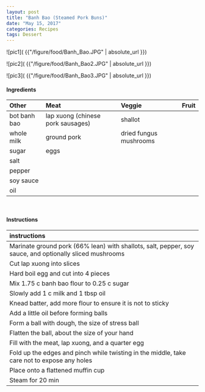 ```yaml
---
layout: post
title: "Banh Bao (Steamed Pork Buns)"
date: "May 15, 2017"
categories: Recipes
tags: Dessert
---
```




![pic1]( {{"/figure/food/Banh_Bao.JPG" | absolute_url }})

![pic2]( {{"/figure/food/Banh_Bao2.JPG" | absolute_url }})

![pic3]( {{"/figure/food/Banh_Bao3.JPG" | absolute_url }})




#### Ingredients

<table class = "presenttab">
 <thead>
  <tr>
   <th style="text-align:left;"> Other </th>
   <th style="text-align:left;"> Meat </th>
   <th style="text-align:left;"> Veggie </th>
   <th style="text-align:left;"> Fruit </th>
  </tr>
 </thead>
<tbody>
  <tr>
   <td style="text-align:left;"> bot banh bao </td>
   <td style="text-align:left;"> lap xuong (chinese pork sausages) </td>
   <td style="text-align:left;"> shallot </td>
   <td style="text-align:left;">  </td>
  </tr>
  <tr>
   <td style="text-align:left;"> whole milk </td>
   <td style="text-align:left;"> ground pork </td>
   <td style="text-align:left;"> dried fungus mushrooms </td>
   <td style="text-align:left;">  </td>
  </tr>
  <tr>
   <td style="text-align:left;"> sugar </td>
   <td style="text-align:left;"> eggs </td>
   <td style="text-align:left;">  </td>
   <td style="text-align:left;">  </td>
  </tr>
  <tr>
   <td style="text-align:left;"> salt </td>
   <td style="text-align:left;">  </td>
   <td style="text-align:left;">  </td>
   <td style="text-align:left;">  </td>
  </tr>
  <tr>
   <td style="text-align:left;"> pepper </td>
   <td style="text-align:left;">  </td>
   <td style="text-align:left;">  </td>
   <td style="text-align:left;">  </td>
  </tr>
  <tr>
   <td style="text-align:left;"> soy sauce </td>
   <td style="text-align:left;">  </td>
   <td style="text-align:left;">  </td>
   <td style="text-align:left;">  </td>
  </tr>
  <tr>
   <td style="text-align:left;"> oil </td>
   <td style="text-align:left;">  </td>
   <td style="text-align:left;">  </td>
   <td style="text-align:left;">  </td>
  </tr>
</tbody>
</table>

<br>

#### Instructions

<table class = "presenttabnoh">
 <thead>
  <tr>
   <th style="text-align:left;"> instructions </th>
  </tr>
 </thead>
<tbody>
  <tr>
   <td style="text-align:left;"> Marinate ground pork (66% lean) with shallots, salt, pepper, soy sauce, and optionally sliced mushrooms </td>
  </tr>
  <tr>
   <td style="text-align:left;"> Cut lap xuong into slices </td>
  </tr>
  <tr>
   <td style="text-align:left;"> Hard boil egg and cut into 4 pieces </td>
  </tr>
  <tr>
   <td style="text-align:left;"> Mix 1.75 c banh bao flour to 0.25 c sugar </td>
  </tr>
  <tr>
   <td style="text-align:left;"> Slowly add 1 c milk and 1 tbsp oil </td>
  </tr>
  <tr>
   <td style="text-align:left;"> Knead batter, add more flour to ensure it is not to sticky </td>
  </tr>
  <tr>
   <td style="text-align:left;"> Add a little oil before forming balls </td>
  </tr>
  <tr>
   <td style="text-align:left;"> Form a ball with dough, the size of stress ball </td>
  </tr>
  <tr>
   <td style="text-align:left;"> Flatten the ball, about the size of your hand </td>
  </tr>
  <tr>
   <td style="text-align:left;"> Fill with the meat, lap xuong, and a quarter egg </td>
  </tr>
  <tr>
   <td style="text-align:left;"> Fold up the edges and pinch while twisting in the middle, take care not to expose any holes </td>
  </tr>
  <tr>
   <td style="text-align:left;"> Place onto a flattened muffin cup </td>
  </tr>
  <tr>
   <td style="text-align:left;"> Steam for 20 min </td>
  </tr>
</tbody>
</table>

